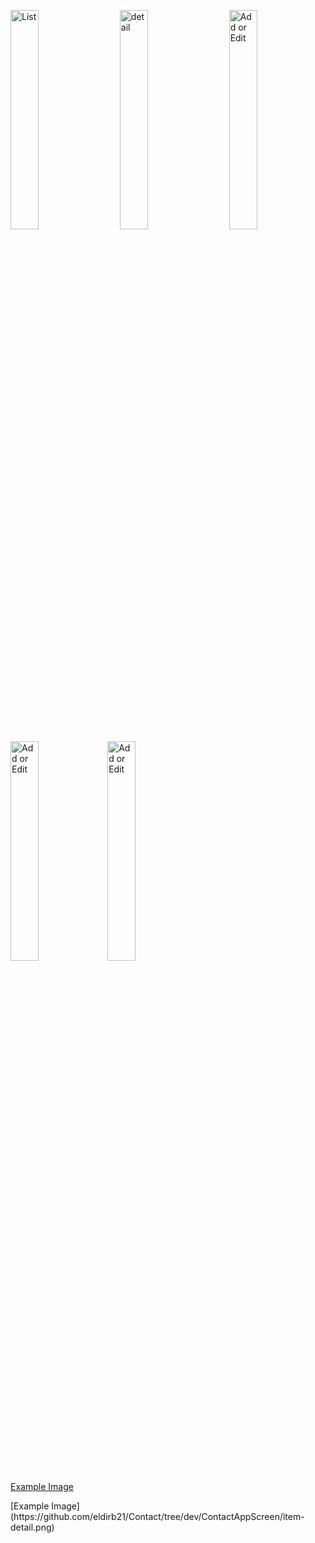 <p align="center">

<img src="https://github.com/eldirb21/Contact/tree/dev/ContactAppScreen/list.png" width="30%"  title="List">&nbsp;&nbsp;&nbsp;&nbsp;&nbsp;
<img src="https://github.com/eldirb21/Contact/tree/dev/ContactAppScreen/list-with-search.png" width="30%" title="detail">&nbsp;&nbsp;&nbsp;&nbsp;&nbsp;
<img src="https://github.com/eldirb21/Contact/tree/dev/ContactAppScreen/item-detail.png" width="30%" title="Add or Edit">
<img src="https://github.com/eldirb21/Contact/tree/dev/ContactAppScreen/item-edit.png" width="30%" title="Add or Edit">
<img src="https://github.com/eldirb21/Contact/tree/dev/ContactAppScreen/item-add.png" width="30%" title="Add or Edit">

[Example Image](https://github.com/eldirb21/Contact/tree/dev/ContactAppScreen/item-detail.png)

</p>
[Example Image](https://github.com/eldirb21/Contact/tree/dev/ContactAppScreen/item-detail.png)

